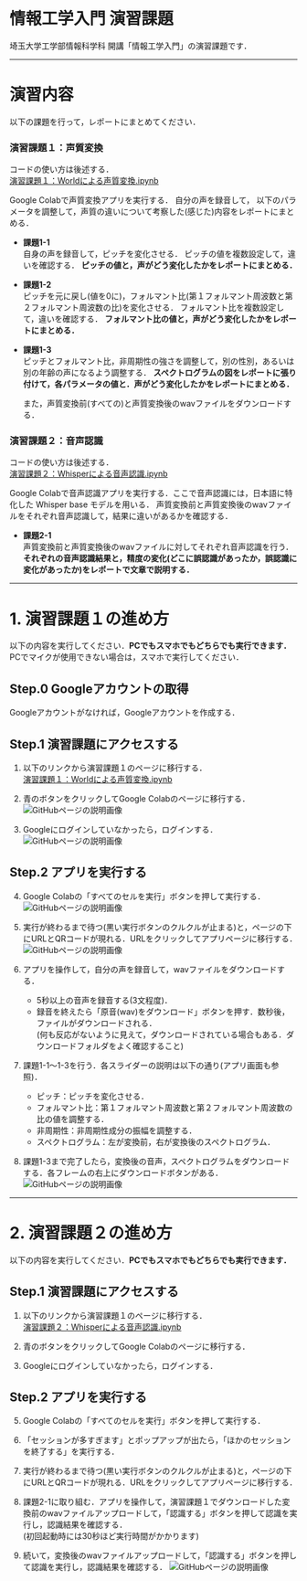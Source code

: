 # 情報工学入門 演習課題

埼玉大学工学部情報科学科 開講「情報工学入門」の演習課題です．

---
# 演習内容

以下の課題を行って，レポートにまとめてください．

### 演習課題１：声質変換

コードの使い方は後述する．  
[演習課題１：Worldによる声質変換.ipynb](https://github.com/YosukeSugiura/-_-/blob/main/%E6%BC%94%E7%BF%92%E8%AA%B2%E9%A1%8C%EF%BC%91%EF%BC%9AWorld%E3%81%AB%E3%82%88%E3%82%8B%E5%A3%B0%E8%B3%AA%E5%A4%89%E6%8F%9B.ipynb)

Google Colabで声質変換アプリを実行する．
自分の声を録音して，
以下のパラメータを調整して，声質の違いについて考察した(感じた)内容をレポートにまとめる．

- **課題1-1**  
  自身の声を録音して，ピッチを変化させる．
  ピッチの値を複数設定して，違いを確認する．
  **ピッチの値と，声がどう変化したかをレポートにまとめる．**

- **課題1-2**  
  ピッチを元に戻し(値を0に)，フォルマント比(第１フォルマント周波数と第２フォルマント周波数の比)を変化させる．
  フォルマント比を複数設定して，違いを確認する．
  **フォルマント比の値と，声がどう変化したかをレポートにまとめる．**

- **課題1-3**  
  ピッチとフォルマント比，非周期性の強さを調整して，別の性別，あるいは別の年齢の声になるよう調整する．
  **スペクトログラムの図をレポートに張り付けて，各パラメータの値と．声がどう変化したかをレポートにまとめる．**

  また，声質変換前(すべての)と声質変換後のwavファイルをダウンロードする．

### 演習課題２：音声認識

コードの使い方は後述する．  
[演習課題２：Whisperによる音声認識.ipynb](https://github.com/YosukeSugiura/-_-/blob/main/%E6%BC%94%E7%BF%92%E8%AA%B2%E9%A1%8C%EF%BC%92%EF%BC%9AWhisper%E3%81%AB%E3%82%88%E3%82%8B%E9%9F%B3%E5%A3%B0%E8%AA%8D%E8%AD%98.ipynb)

Google Colabで音声認識アプリを実行する．ここで音声認識には，日本語に特化した Whisper base モデルを用いる．
声質変換前と声質変換後のwavファイルをそれぞれ音声認識して，結果に違いがあるかを確認する．

- **課題2-1**  
  声質変換前と声質変換後のwavファイルに対してそれぞれ音声認識を行う．
  **それぞれの音声認識結果と，精度の変化(どこに誤認識があったか，誤認識に変化があったか)をレポートで文章で説明する．**


---
# 1. 演習課題１の進め方

以下の内容を実行してください．**PCでもスマホでもどちらでも実行できます．**
PCでマイクが使用できない場合は，スマホで実行してください．

## Step.0 Googleアカウントの取得

Googleアカウントがなければ，Googleアカウントを作成する．

## Step.1 演習課題にアクセスする

1. 以下のリンクから演習課題１のページに移行する．  
  [演習課題１：Worldによる声質変換.ipynb](https://github.com/YosukeSugiura/-_-/blob/main/%E6%BC%94%E7%BF%92%E8%AA%B2%E9%A1%8C%EF%BC%91%EF%BC%9AWorld%E3%81%AB%E3%82%88%E3%82%8B%E5%A3%B0%E8%B3%AA%E5%A4%89%E6%8F%9B.ipynb)
  
2. 青のボタンをクリックしてGoogle Colabのページに移行する．  
   ![GitHubページの説明画像](https://raw.githubusercontent.com/YosukeSugiura/-_-/main/githubページ.jpg)
   
3. Googleにログインしていなかったら，ログインする．
   ![GitHubページの説明画像](https://raw.githubusercontent.com/YosukeSugiura/-_-/main/colabページ.jpg)

## Step.2 アプリを実行する

4. Google Colabの「すべてのセルを実行」ボタンを押して実行する．
   ![GitHubページの説明画像](https://raw.githubusercontent.com/YosukeSugiura/-_-/main/実行ボタン.jpg)

5. 実行が終わるまで待つ(黒い実行ボタンのクルクルが止まる)と，ページの下にURLとQRコードが現れる．URLをクリックしてアプリページに移行する．
   ![GitHubページの説明画像](https://raw.githubusercontent.com/YosukeSugiura/-_-/main/URL画面.jpg)

6. アプリを操作して，自分の声を録音して，wavファイルをダウンロードする．
   - 5秒以上の音声を録音する(3文程度)．
   - 録音を終えたら「原音(wav)をダウンロード」ボタンを押す．数秒後，ファイルがダウンロードされる．  
     (何も反応がないように見えて，ダウンロードされている場合もある．ダウンロードフォルダをよく確認すること)
   
7. 課題1-1～1-3を行う．各スライダーの説明は以下の通り(アプリ画面も参照)．
   - ピッチ：ピッチを変化させる．
   - フォルマント比：第１フォルマント周波数と第２フォルマント周波数の比の値を調整する．
   - 非周期性：非周期性成分の振幅を調整する．
   - スペクトログラム：左が変換前，右が変換後のスペクトログラム．

8. 課題1-3まで完了したら，変換後の音声，スペクトログラムをダウンロードする．各フレームの右上にダウンロードボタンがある．
     ![GitHubページの説明画像](https://raw.githubusercontent.com/YosukeSugiura/-_-/main/wavとスペクトログラムのダウンロード.jpg)

---
# 2. 演習課題２の進め方

以下の内容を実行してください．**PCでもスマホでもどちらでも実行できます．**

## Step.1 演習課題にアクセスする

1. 以下のリンクから演習課題１のページに移行する．  
   [演習課題２：Whisperによる音声認識.ipynb](https://github.com/YosukeSugiura/-_-/blob/main/%E6%BC%94%E7%BF%92%E8%AA%B2%E9%A1%8C%EF%BC%92%EF%BC%9AWhisper%E3%81%AB%E3%82%88%E3%82%8B%E9%9F%B3%E5%A3%B0%E8%AA%8D%E8%AD%98.ipynb)
  
3. 青のボタンをクリックしてGoogle Colabのページに移行する．
   
4. Googleにログインしていなかったら，ログインする．

## Step.2 アプリを実行する

5. Google Colabの「すべてのセルを実行」ボタンを押して実行する．
   
6. 「セッションが多すぎます」とポップアップが出たら，「ほかのセッションを終了する」を実行する．
   
7. 実行が終わるまで待つ(黒い実行ボタンのクルクルが止まる)と，ページの下にURLとQRコードが現れる．URLをクリックしてアプリページに移行する．
    
8. 課題2-1に取り組む．アプリを操作して，演習課題１でダウンロードした変換前のwavファイルアップロードして，「認識する」ボタンを押して認識を実行し，認識結果を確認する．  
   (初回起動時には30秒ほど実行時間がかかります)
    
10. 続いて，変換後のwavファイルアップロードして，「認識する」ボタンを押して認識を実行し，認識結果を確認する．
    ![GitHubページの説明画像](https://raw.githubusercontent.com/YosukeSugiura/-_-/main/認識結果.jpg)
